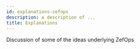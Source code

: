 ```yaml
---
id: explanations-zefops
description: a description of ...
title: Explanations
---
```


Discussion of some of the ideas underlying ZefOps 
